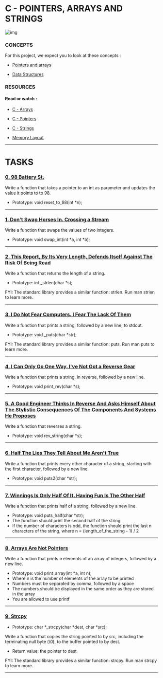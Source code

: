 # C - POINTERS, ARRAYS AND STRINGS

![img](https://s3.amazonaws.com/intranet-projects-files/holbertonschool-low_level_programming/216/IMG_2410.JPG)

### CONCEPTS

For this project, we expect you to look at these concepts :

- [Pointers and arrays](https://intranet.hbtn.io/concepts/888)

- [Data Structures](https://intranet.hbtn.io/concepts/889)

### RESOURCES

#### Read or watch :

- [C - Arrays](https://intranet.hbtn.io/rltoken/1PQnbj1BHB7w_mKhxhMWdg)

- [C - Pointers](https://intranet.hbtn.io/rltoken/G2_eTEuCaSAXfKYuEteXfQ)

- [C - Strings](https://intranet.hbtn.io/rltoken/N7AFmcH2JyKF35ly2RH1Uw)

- [Memory Layout](https://intranet.hbtn.io/rltoken/6MlL0ucmD6kNwXANZFZJEg)

----------------------------

# TASKS

### [0. 98 Battery St.](https://github.com/MathieuMorel62/holbertonschool-low_level_programming/blob/master/pointers_arrays_strings/0-reset_to_98.c)

Write a function that takes a pointer to an int as parameter and updates the value it points to to 98.

  - Prototype: void reset_to_98(int *n);

----------------------------------

### [1. Don't Swap Horses In. Crossing a Stream](https://github.com/MathieuMorel62/holbertonschool-low_level_programming/blob/master/pointers_arrays_strings/1-swap.c)

Write a function that swaps the values of two integers.

  - Prototype: void swap_int(int *a, int *b);

----------------------------

### [2. This Report, By Its Very Length, Defends Itself Against The Risk Of Being Read](https://github.com/MathieuMorel62/holbertonschool-low_level_programming/blob/master/pointers_arrays_strings/2-strlen.c)

Write a function that returns the length of a string.

  - Prototype: int _strlen(char *s);

FYI: The standard library provides a similar function: strlen. Run man strlen to learn more.

----------------------

### [3. I Do Not Fear Computers. I Fear The Lack Of Them](https://github.com/MathieuMorel62/holbertonschool-low_level_programming/blob/master/pointers_arrays_strings/3-puts.c)

Write a function that prints a string, followed by a new line, to stdout.

  - Prototype: void _puts(char *str);

FYI: The standard library provides a similar function: puts. Run man puts to learn more.

-----------------------------

### [4. I Can Only Go One Way. I've Not Got a Reverse Gear](https://github.com/MathieuMorel62/holbertonschool-low_level_programming/blob/master/pointers_arrays_strings/4-print_rev.c)

Write a function that prints a string, in reverse, followed by a new line.

  - Prototype: void print_rev(char *s);

----------------------------

### [5. A Good Engineer Thinks In Reverse And Asks Himself About The Stylistic Consequences Of The Components And Systems He Proposes](https://github.com/MathieuMorel62/holbertonschool-low_level_programming/blob/master/pointers_arrays_strings/5-rev_string.c)

Write a function that reverses a string.

 - Prototype: void rev_string(char *s);

--------------------------------------

### [6. Half The Lies They Tell About Me Aren't True](https://github.com/MathieuMorel62/holbertonschool-low_level_programming/blob/master/pointers_arrays_strings/6-puts2.c)

Write a function that prints every other character of a string, starting with the first character, followed by a new line.

 - Prototype: void puts2(char *str);

--------------------------------

### [7. Winnings Is Only Half Of It. Having Fun Is The Other Half](https://github.com/MathieuMorel62/holbertonschool-low_level_programming/blob/master/pointers_arrays_strings/7-puts_half.c)

Write a function that prints half of a string, followed by a new line.

 - Prototype: void puts_half(char *str);
 - The function should print the second half of the string
 - If the number of characters is odd, the function should print the last n characters of the string, where n = (length_of_the_string - 1) / 2

------------------------------------------

### [8. Arrays Are Not Pointers](https://github.com/MathieuMorel62/holbertonschool-low_level_programming/blob/master/pointers_arrays_strings/8-print_array.c)

Write a function that prints n elements of an array of integers, followed by a new line.

 - Prototype: void print_array(int *a, int n);
 - Where n is the number of elements of the array to be printed
 - Numbers must be separated by comma, followed by a space
 - The numbers should be displayed in the same order as they are stored in the array
 - You are allowed to use printf

-----------------------------------

### [9. Strcpy](https://github.com/MathieuMorel62/holbertonschool-low_level_programming/blob/master/pointers_arrays_strings/9-strcpy.c)

 - Prototype: char *_strcpy(char *dest, char *src);

Write a function that copies the string pointed to by src, including the terminating null byte (\0), to the buffer pointed to by dest.

 - Return value: the pointer to dest

FYI: The standard library provides a similar function: strcpy. Run man strcpy to learn more.

---------------------------------
